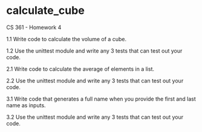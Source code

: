 # calculate_cube
CS 361 - Homework 4

1.1 Write code to calculate the volume of a cube.

1.2 Use the unittest module and write any 3 tests that can test out your
code.



2.1 Write code to calculate the average of elements in a list.

2.2 Use the unittest module and write any 3 tests that can test out your
code.




3.1 Write code that generates a full name when you provide the first and
last name as inputs.

3.2 Use the unittest module and write any 3 tests that can test out your
code.
